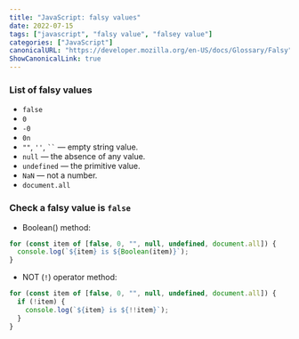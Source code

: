 ```yaml
---
title: "JavaScript: falsy values"
date: 2022-07-15
tags: ["javascript", "falsy value", "falsey value"]
categories: ["JavaScript"]
canonicalURL: "https://developer.mozilla.org/en-US/docs/Glossary/Falsy"
ShowCanonicalLink: true
---
```


### List of falsy values

- `false`
- `0`
- `-0`
- `0n`
- `""`, `''`, ` `` ` — empty string value.
- `null` — the absence of any value.
- `undefined` — the primitive value.
- `NaN` — not a number.
- `document.all`

### Check a falsy value is `false`

- Boolean() method:

```javascript
for (const item of [false, 0, "", null, undefined, document.all]) {
  console.log(`${item} is ${Boolean(item)}`);
}
```

- NOT (`!`) operator method:

```javascript
for (const item of [false, 0, "", null, undefined, document.all]) {
  if (!item) {
    console.log(`${item} is ${!!item}`);
  }
}
```
